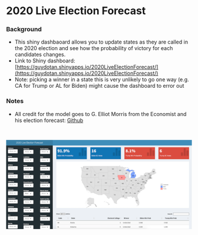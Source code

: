 # 2020 Live Election Forecast

### Background
* This shiny dashbaoard allows you to update states as they are called in the 2020 election and see how the probability of victory for each candidates changes.
* Link to Shiny dashboard: [https://guydotan.shinyapps.io/2020LiveElectionForecast/](https://guydotan.shinyapps.io/2020LiveElectionForecast/)
* Note: picking a winner in a state this is very unlikely to go one way (e.g. CA for Trump or AL for Biden) might cause the dashboard to error out


### Notes
* All credit for the model goes to G. Elliot Morris from the Economist and his election forecast: [Github](https://gist.github.com/elliottmorris/c70fd4d32049c9986a45e2dfc07fb4f0)

<br />

![screenshot-app](screenshot_app.png)